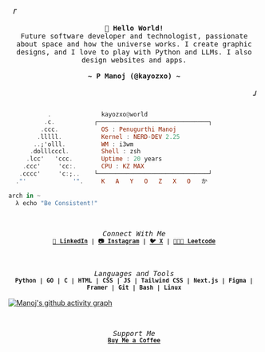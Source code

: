 <!-- Axenide GitHub Profile -->
<div align="justify">

<!-- Profile -->
<p align="left"><strong><samp><i>「</i></samp></strong></p>
  <p align="center">
    <samp>
      <b>
        👾 Hello World!
      </b>
      <br>
        Future software developer and technologist, passionate about space and how the universe works. I create graphic designs, and I love to play with Python and LLMs. I also design websites and apps.
      <br>
      <br>
      <b>
        ~ P Manoj (@kayozxo) ~
      </b>
    </samp>
  </p>
<p align="right"><strong><samp><i>」</i></samp></strong></p>

```hs

           .             ​ kayozxo@world 
          .c.           ┌───────────────────────────────┐ 
         .ccc.           ​ OS : Penugurthi Manoj
        .lllll.          ​ Kernel : NERD-DEV 2.25 
       ..;'olll.         ​ WM : i3wm 
      .dolllcccl.        ​ Shell : zsh
     .lcc'   'ccc.       ​ Uptime : 20 years
    .ccc'     'cc:.      ​ CPU : KZ MAX
   .cccc'     'c:;..    └───────────────────────────────┘ 
  ."'             '".     K   A   Y   O   Z   X   O   か 

arch in ~ 
  λ echo "Be Consistent!"
```
<br>
<p align="center">
<samp>
  <i>Connect With Me</i>
  <br>
  <sup>
    <b>
    <a href="https://www.linkedin.com/in/penugurthi-manoj">🔗 LinkedIn</a> |
    <a href="https://www.instagram.com/kayozdesigns">📷 Instagram</a> |
    <a href="https://www.twitter.com/kayozxo">🐦 X</a> |
    <a href="https://www.leetcode.com/manojkowshik5">🧑🏻‍💻 Leetcode</a>
    </b>
    <br>
  </sup>
</samp>
</p>

<br>
<p align="center">
<samp>
  <i>Languages and Tools</i>
  <br>
  <sup>
    <b>
      Python | GO | C | HTML | CSS | JS | Tailwind CSS | Next.js | Figma | Framer | Git | Bash | Linux
    </b>
    <br>
  </sup>
</samp>
</p>

[![Manoj's github activity graph](https://github-readme-activity-graph.vercel.app/graph?username=kayozxo&days=30&bg_color=1e1e2e&color=CBA6F7&line=CBA6F7&point=45475A&area=true&hide_border=true)](https://github.com/ashutosh00710/github-readme-activity-graph)

<br>
<p align="center">
<samp>
  <i>Support Me</i>
  <br>
  <sup>
    <b>
      <a href="https://www.buymeacoffee.com/kayozxo">Buy Me a Coffee</a>
    </b>
    <br>
  </sup>
</samp>
</p>


